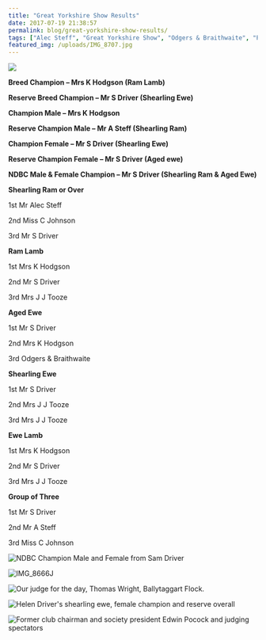 ```yaml
---
title: "Great Yorkshire Show Results"
date: 2017-07-19 21:38:57
permalink: blog/great-yorkshire-show-results/
tags: ["Alec Steff", "Great Yorkshire Show", "Odgers & Braithwaite", "Poll Dorset", "Results", "Sam Driver"]
featured_img: /uploads/IMG_8707.jpg
---
```


![](/uploads/IMG_8707.jpg)

**Breed Champion – Mrs K Hodgson (Ram Lamb)**

**Reserve Breed Champion – Mr S Driver (Shearling Ewe)**

**Champion Male – Mrs K Hodgson**

**Reserve Champion Male – Mr A Steff (Shearling Ram)**

**Champion Female – Mr S Driver (Shearling Ewe)**

**Reserve Champion Female – Mr S Driver (Aged ewe)**

**NDBC Male & Female Champion – Mr S Driver (Shearling Ram & Aged Ewe)**

**Shearling Ram or Over**

1st Mr Alec Steff

2nd Miss C Johnson

3rd Mr S Driver

**Ram Lamb**

1st Mrs K Hodgson

2nd Mr S Driver

3rd Mrs J J Tooze

**Aged Ewe**

1st Mr S Driver

2nd Mrs K Hodgson

3rd Odgers & Braithwaite

**Shearling Ewe**

1st Mr S Driver

2nd Mrs J J Tooze

3rd Mrs J J Tooze

**Ewe Lamb**

1st Mrs K Hodgson

2nd Mr S Driver

3rd Mrs J J Tooze

**Group of Three**

1st Mr S Driver

2nd Mr A Steff

3rd Miss C Johnson

![NDBC Champion Male and Female from Sam Driver](/uploads/IMG_8683.jpg)

![IMG_8666](/uploads/IMG_8666.jpg)J

![Our judge for the day, Thomas Wright, Ballytaggart Flock.](/uploads/IMG_8674.jpg)

![Helen Driver's shearling ewe, female champion and reserve overall](/uploads/IMG_8657-e1500500151609.jpg)

![Former club chairman and society president Edwin Pocock and judging spectators](/uploads/IMG_8703.jpg)
